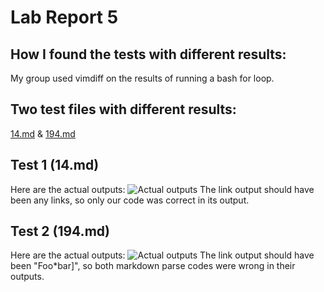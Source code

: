 # Lab Report 5

## How I found the tests with different results:

My group used vimdiff on the results of running a bash for loop.

## Two test files with different results:

[14.md](https://github.com/nidhidhamnani/markdown-parser/blob/8dd87e6914ae40a4321aac8e2483e349de40b03c/test-files/14.md) & 
[194.md](https://github.com/nidhidhamnani/markdown-parser/blob/8dd87e6914ae40a4321aac8e2483e349de40b03c/test-files/194.md)

## Test 1 (14.md)
Here are the actual outputs:
![Actual outputs](https://i.imgur.com/AbPTDBo.png?1)
The link output should have been any links, so only our code was correct in its output.

## Test 2 (194.md)
Here are the actual outputs:
![Actual outputs](https://i.imgur.com/ZlO8E09.png?1)
The link output should have been "Foo*bar]", so both markdown parse codes were wrong in their outputs.
